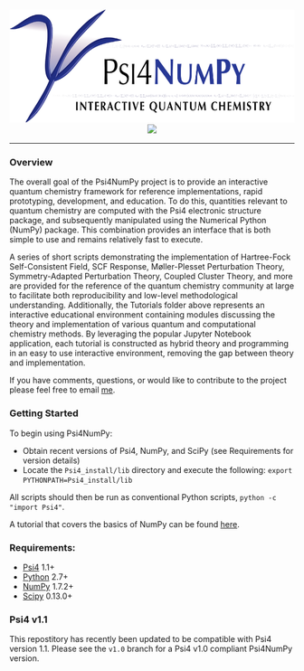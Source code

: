 <p align="center">
<br>
<img src="media/psi4banner_numpy_interactive.png" alt="Psi4NumPy banner logo" height=200> <br>
<a href="https://zenodo.org/badge/latestdoi/22622192"> <img src="https://zenodo.org/badge/22622192.svg" /></a>
<br>
</p>

---

### Overview

The overall goal of the Psi4NumPy project is to provide an interactive quantum chemistry
framework for reference implementations, rapid prototyping, development, and education.
To do this, quantities relevant to quantum chemistry are computed with the
Psi4 electronic structure package, and subsequently manipulated 
using the Numerical Python (NumPy) package.  This combination
provides an interface that is both simple to use and remains relatively fast
to execute. 

A series of short scripts demonstrating the implementation of Hartree-Fock Self-Consistent 
Field, SCF Response, Møller-Plesset Perturbation Theory, Symmetry-Adapted Perturbation Theory, 
Coupled Cluster Theory, and more are provided for the reference of the quantum chemistry
community at large to facilitate both reproducibility and low-level methodological understanding.
Additionally, the Tutorials folder above represents an interactive educational
environment containing modules discussing the theory and implementation of various
quantum and computational chemistry methods.  By leveraging the popular Jupyter Notebook
application, each tutorial is constructed as hybrid theory and programming in an easy to use
interactive environment, removing the gap between theory and implementation.

If you have comments, questions, or would like to contribute to the project
please feel free to email [me](mailto:dgasmith@gatech.edu).

### Getting Started
To begin using Psi4NumPy:
- Obtain recent versions of Psi4, NumPy, and SciPy (see Requirements for version details)
- Locate the `Psi4_install/lib` directory and execute the following: ```export PYTHONPATH=Psi4_install/lib```

All scripts should then be run as conventional Python scripts, ```python -c "import Psi4"```.

A tutorial that covers the basics of NumPy can be found
[here](http://wiki.scipy.org/Tentative_NumPy_Tutorial).

### Requirements:

- [Psi4](https://github.com/Psi4/Psi4) 1.1+
- [Python](https://python.org) 2.7+
 - [NumPy](http://www.numpy.org) 1.7.2+
 - [Scipy](https://scipy.org) 0.13.0+

### Psi4 v1.1
This repostitory has recently been updated to be compatible with Psi4 version 1.1.
Please see the `v1.0` branch for a Psi4 v1.0 compliant Psi4NumPy version. 
